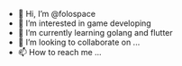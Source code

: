 - 👋 Hi, I’m @folospace
- 👀 I’m interested in game developing
- 🌱 I’m currently learning golang and flutter
- 💞️ I’m looking to collaborate on ...
- 📫 How to reach me ...

<!---
folospace/folospace is a ✨ special ✨ repository because its `README.md` (this file) appears on your GitHub profile.
You can click the Preview link to take a look at your changes.
--->
